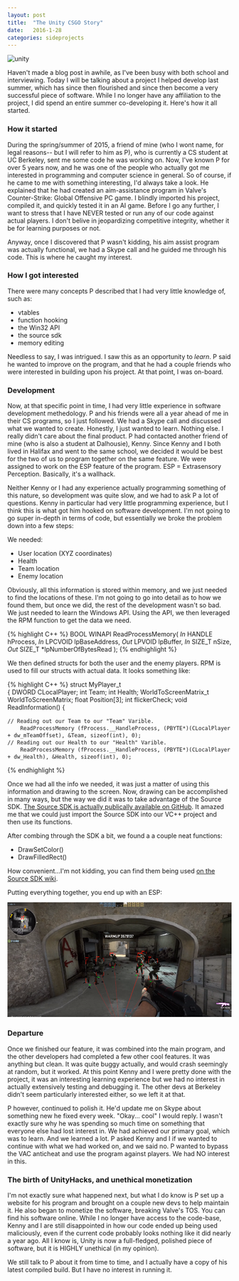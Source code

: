 ```yaml
---
layout: post
title:  "The Unity CSGO Story"
date:   2016-1-28 
categories: sideprojects
---
```


![unity](/assets/csgo2.jpeg)

Haven't made a blog post in awhile, as I've been busy with both school and interviewing. Today I will be talking about a project I helped develop last summer, which has since then flourished and since then become a very successful piece of software. While I no longer have any affiliation to the project, I did spend an entire summer co-developing it. Here's how it all started.

### How it started
During the spring/summer of 2015, a friend of mine (who I wont name, for legal reasons-- but I will refer to him as P), who is currently a CS student at UC Berkeley, sent me some code he was working on. Now, I've known P for over 5 years now, and he was one of the people who actually got me interested in programming and computer science in general. So of course, if he came to me with something interesting, I'd always take a look. He explained that he had created an aim-assistance program in Valve's Counter-Strike: Global Offensive PC game. I blindly imported his project, compiled it, and quickly tested it in an AI game. Before I go any further, I want to stress that I have NEVER tested or run any of our code against actual players. I don't belive in jeopardizing competitive integrity, whether it be for learning purposes or not. 

Anyway, once I discovered that P wasn't kidding, his aim assist program was actually functional, we had a Skype call and he guided me through his code. This is where he caught my interest.

### How I got interested
There were many concepts P described that I had very little knowledge of, such as:
-   vtables
-   function hooking
-   the Win32 API 
-   the source sdk
-   memory editing

Needless to say, I was intrigued. I saw this as an opportunity to *learn*. P said he wanted to improve on the program, and that he had a couple friends who were interested in building upon his project. At that point, I was on-board.

### Development

Now, at that specific point in time, I had very little experience in software development methedology. P and his friends were all a year ahead of me in their CS programs, so I just followed. We had a Skype call and discussed what we wanted to create. Honestly, I just wanted to learn. Nothing else. I really didn't care about the final product. P had contacted another friend of mine (who is also a student at Dalhousie), Kenny. Since Kenny and I both lived in Halifax and went to the same school, we decided it would be best for the two of us to program together on the same feature. We were assigned to work on the ESP feature of the program. ESP = Extrasensory Perception. Basically, it's a wallhack. 

Neither Kenny or I had any experience actually programming something of this nature, so development was quite slow, and we had to ask P a lot of questions. Kenny in particular had very little programming experience, but I think this is what got him hooked on software development. I'm not going to go super in-depth in terms of code, but essentially we broke the problem down into a few steps:

We needed:

- User location (XYZ coordinates)
- Health
- Team location
- Enemy location

Obviously, all this information is stored within memory, and we just needed to find the locations of these. I'm not going to go into detail as to how we found them, but once we did, the rest of the development wasn't so bad. We just needed to learn the Windows API. Using the API, we then leveraged the RPM function to get the data we need.

{% highlight C++ %}
BOOL WINAPI ReadProcessMemory(
  _In_  HANDLE  hProcess,
  _In_  LPCVOID lpBaseAddress,
  _Out_ LPVOID  lpBuffer,
  _In_  SIZE_T  nSize,
  _Out_ SIZE_T  *lpNumberOfBytesRead
);
{% endhighlight %}

We then defined structs for both the user and the enemy players. RPM is used to fill our structs with actual data. It looks something like:

{% highlight C++ %}
struct MyPlayer_t  
{ 
    DWORD CLocalPlayer; 
    int Team; 
    int Health; 
    WorldToScreenMatrix_t WorldToScreenMatrix;
    float Position[3]; 
    int flickerCheck;
    void ReadInformation() 
    {

    // Reading out our Team to our "Team" Varible. 
        ReadProcessMemory (fProcess.__HandleProcess, (PBYTE*)(CLocalPlayer + dw_mTeamOffset), &Team, sizeof(int), 0);
    // Reading out our Health to our "Health" Varible.     
        ReadProcessMemory (fProcess.__HandleProcess, (PBYTE*)(CLocalPlayer + dw_Health), &Health, sizeof(int), 0);
{% endhighlight %}

Once we had all the info we needed, it was just a matter of using this information and drawing to the screen. Now, drawing can be accomplished in many ways, but the way we did it was to take advantage of the Source SDK. [The Source SDK is actually publically available on GitHub](https://github.com/ValveSoftware/source-sdk-2013). It amazed me that we could just import the Source SDK into our VC++ project and then use its functions.

After combing through the SDK a bit, we found a a couple neat functions:
- DrawSetColor()
- DrawFilledRect()

How convenient...I'm not kidding, you can find them being used [on the Source SDK wiki](https://developer.valvesoftware.com/wiki/ISurface).

Putting everything together, you end up with an ESP:

![csgo](/assets/csgo.PNG)

### Departure

Once we finished our feature, it was combined into the main program, and the other developers had completed a few other cool features. It was anything but clean. It was quite buggy actually, and would crash seemingly at random, but it worked. At this point Kenny and I were pretty done with the project, it was an interesting learning experience but we had no interest in actually extensively testing and debugging it. The other devs at Berkeley didn't seem particularly interested either, so we left it at that.

P however, continued to polish it. He'd update me on Skype about something new he fixed every week. "Okay... cool" I would reply. I wasn't exactly sure why he was spending so much time on something that everyone else had lost interest in. We had achieved our primary goal, which was to learn. And we learned a lot. P asked Kenny and I if we wanted to continue with what we had worked on, and we said no. P wanted to bypass the VAC anticheat and use the program against players. We had NO interest in this.


### The birth of UnityHacks, and unethical monetization

I'm not exactly sure what happened next, but what I do know is P set up a website for his program and brought on a couple new devs to help maintain it. He also began to monetize the software, breaking Valve's TOS. You can find his software online. While I no longer have access to the code-base, Kenny and I are still disappointed in how our code ended up being used maliciously, even if the current code probably looks nothing like it did nearly a year ago. All I know is, Unity is now a full-fledged, polished piece of software, but it is HIGHLY unethical (in my opinion).

We still talk to P about it from time to time, and I actually have a copy of his latest compiled build. But I have no interest in running it. 